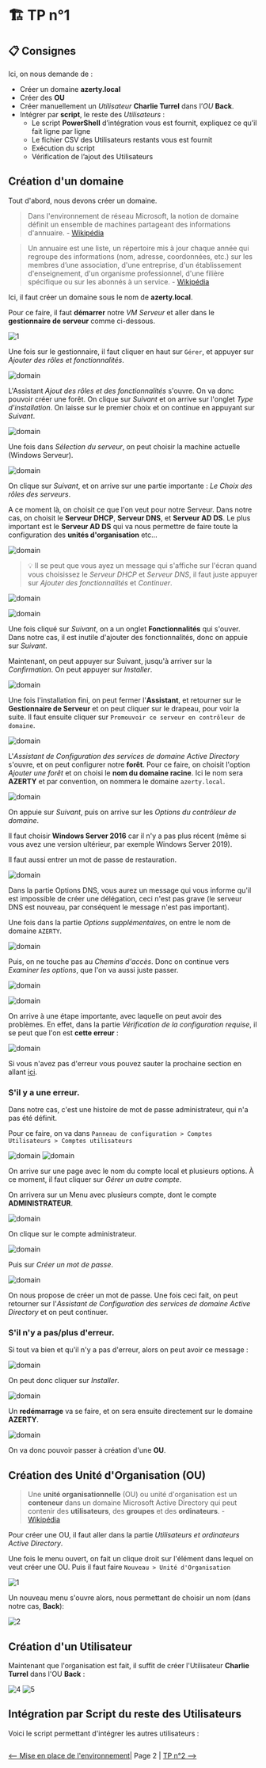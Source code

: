 # :building_construction: TP n°1

## :clipboard: Consignes

Ici, on nous demande de :

- Créer un domaine **azerty.local**
- Créer des **OU**
- Créer manuellement un *Utilisateur* **Charlie Turrel** dans l’*OU* **Back**.
- Intégrer par **script**, le reste des *Utilisateurs* :
    - Le script **PowerShell** d’intégration vous est fournit, expliquez ce qu’il fait ligne par ligne
    - Le fichier CSV des Utilisateurs restants vous est fournit
    - Exécution du script
    - Vérification de l’ajout des Utilisateurs


## Création d'un domaine

Tout d'abord, nous devons créer un domaine.

> Dans l'environnement de réseau Microsoft, la notion de domaine définit un ensemble de machines partageant des informations d'annuaire. - [Wikipédia](https://fr.wikipedia.org/wiki/Domaine_(Microsoft)) 

> Un annuaire est une liste, un répertoire mis à jour chaque année qui regroupe des informations (nom, adresse, coordonnées, etc.) sur les membres d’une association, d'une entreprise, d'un établissement d'enseignement, d'un organisme professionnel, d'une filière spécifique ou sur les abonnés à un service. - [Wikipédia](https://fr.wikipedia.org/wiki/Annuaire)

Ici, il faut créer un domaine sous le nom de **azerty.local**.

Pour ce faire, il faut **démarrer** notre *VM Serveur* et aller dans le **gestionnaire de serveur** comme ci-dessous.

![1](./img/domain/1.png)

Une fois sur le gestionnaire, il faut cliquer en haut sur `Gérer`, et appuyer sur *Ajouter des rôles et fonctionnalités*.

![domain](./img/domain/2.png)

L'Assistant *Ajout des rôles et des fonctionnalités* s'ouvre. On va donc pouvoir créer une forêt. On clique sur *Suivant* et on arrive sur l'onglet *Type d'installation*. On laisse sur le premier choix et on continue en appuyant sur *Suivant*.

![domain](./img/domain/4.png)

Une fois dans *Sélection du serveur*, on peut choisir la machine actuelle (Windows Serveur).

![domain](./img/domain/5.png)

On clique sur *Suivant*, et on arrive sur une partie importante : *Le Choix des rôles des serveurs*.

A ce moment là, on choisit ce que l'on veut pour notre Serveur. Dans notre cas, on choisit le **Serveur DHCP**, **Serveur DNS**, et **Serveur AD DS**. Le plus important est le **Serveur AD DS** qui va nous permettre de faire toute la configuration des **unités d'organisation** etc...

![domain](./img/domain/8.png)

> :bulb: Il se peut que vous ayez un message qui s'affiche sur l'écran quand vous choisissez le *Serveur DHCP* et *Serveur DNS*, il faut juste appuyer sur *Ajouter des fonctionnalités* et *Continuer*.


![domain](./img/domain/6.png)

![domain](./img/domain/7.png)

Une fois cliqué sur *Suivant*, on a un onglet **Fonctionnalités** qui s'ouver. Dans notre cas, il est inutile d'ajouter des fonctionnalités, donc on appuie sur *Suivant*.

Maintenant, on peut appuyer sur Suivant, jusqu'à arriver sur la *Confirmation*. On peut appuyer sur *Installer*.

![domain](./img/domain/10.png)

Une fois l'installation fini, on peut fermer l'**Assistant**, et retourner sur le **Gestionnaire de Serveur** et on peut cliquer sur le drapeau, pour voir la suite. Il faut ensuite cliquer sur ``Promouvoir ce serveur en contrôleur de domaine``.

![domain](./img/domain/12.png)

L'*Assistant de Configuration des services de domaine Active Directory* s'ouvre, et on peut configurer notre **forêt**. Pour ce faire, on choisit l'option *Ajouter une forêt* et on choisi le **nom du domaine racine**. Ici le nom sera **AZERTY** et par convention, on nommera le domaine ``azerty.local``.

![domain](./img/domain/13.png)

On appuie sur *Suivant*, puis on arrive sur les *Options du contrôleur de domaine*.

Il faut choisir **Windows Server 2016** car il n'y a pas plus récent (même si vous avez une version ultérieur, par exemple Windows Server 2019).

Il faut aussi entrer un mot de passe de restauration.

![domain](./img/domain/14.png)

Dans la partie Options DNS, vous aurez un message qui vous informe qu'il est impossible de créer une délégation, ceci n'est pas grave (le serveur DNS est nouveau, par conséquent le message n'est pas important).

Une fois dans la partie *Options supplémentaires*, on entre le nom de domaine `AZERTY`.

![domain](./img/domain/16.png)

Puis, on ne touche pas au *Chemins d'accès*. Donc on continue vers *Examiner les options*, que l'on va aussi juste passer.

![domain](./img/domain/17.png)

![domain](./img/domain/18.png)

On arrive à une étape importante, avec laquelle on peut avoir des problèmes. En effet, dans la partie *Vérification de la configuration requise*, il se peut que l'on est **cette erreur** :


![domain](./img/domain/19.png)

Si vous n'avez pas d'erreur vous pouvez sauter la prochaine section en allant [ici](#s-il-n-y-a-pas/plus-d-erreur).

### S'il y a une erreur.

Dans notre cas, c'est une histoire de mot de passe administrateur, qui n'a pas été définit. 

Pour ce faire, on va dans ``Panneau de configuration > Comptes Utilisateurs > Comptes utilisateurs`` 

![domain](./img/domain/25.png)
![domain](./img/domain/26.png)

On arrive sur une page avec le nom du compte local et plusieurs options. À ce moment, il faut cliquer sur *Gérer un autre compte*.

On arrivera sur un Menu avec plusieurs compte, dont le compte **ADMINISTRATEUR**.

![domain](./img/domain/27.png)

On clique sur le compte administrateur.

![domain](./img/domain/28.png)

Puis sur *Créer un mot de passe*.

![domain](./img/domain/29.png)

On nous propose de créer un mot de passe. Une fois ceci fait, on peut retourner sur l'*Assistant de Configuration des services de domaine Active Directory* et on peut continuer. 

### S'il n'y a pas/plus d'erreur.


Si tout va bien et qu'il n'y a pas d'erreur, alors on peut avoir ce message :

![domain](./img/domain/30.png)

On peut donc cliquer sur *Installer*.

![domain](./img/domain/31.png)

Un **redémarrage** va se faire, et on sera ensuite directement sur le domaine **AZERTY**.

![domain](./img/domain/32.png)

On va donc pouvoir passer à création d'une **OU**.


## Création des Unité d'Organisation (OU)

> Une **unité organisationnelle** (OU) ou unité d'organisation est un **conteneur** dans un domaine Microsoft Active Directory qui peut contenir des **utilisateurs**, des **groupes** et des **ordinateurs**. - [Wikipédia](https://fr.wikipedia.org/wiki/Unit%C3%A9_organisationnelle) 


Pour créer une OU, il faut aller dans la partie *Utilisateurs et ordinateurs Active Directory*.

Une fois le menu ouvert, on fait un clique droit sur l'élément dans lequel on veut créer une OU. Puis il faut faire `Nouveau > Unité d'Organisation`

![1](./img/1.png)

Un nouveau menu s'ouvre alors, nous permettant de choisir un nom (dans notre cas, **Back**):

![2](./img/2.png)

## Création d'un Utilisateur

Maintenant que l'organisation est fait, il suffit de créer l'Utilisateur **Charlie Turrel** dans l'OU **Back** :

![4](./img/4.png)
![5](./img/5.png)

## Intégration par Script du reste des Utilisateurs

Voici le script permettant d'intégrer les autres utilisateurs :

```powershell
```


[<-- Mise en place de l'environnement](../mise-en-place/mise-en-place.md)| Page 2 | [TP n°2 -->](../tp2/tp2.md) 